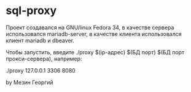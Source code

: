 # sql-proxy

Проект создавался на GNU/linux Fedora 34, в качестве сервера использовался mariadb-server, в качестве клиента использовался клиент mariadb и dbeaver.

Чтобы запустить, введите ./proxy $(ip-адрес) $(БД порт) $(БД порт прокси-сервера), например:

 ./proxy 127.0.0.1 3306 8080
 
 by Мезин Георгий
